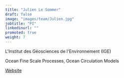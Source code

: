 ```yaml
---
title: "Julien Le Sommer"
draft: false
image: "images/team/Julien.jpg"
jobtitle: "PI"
linkedinurl: ""
promoted: true
weight: 7
---
```


L'Institut des Géosciences de l'Environnement (IGE)

Ocean Fine Scale Processes, Ocean Circulation Models

[Website](https://lesommer.github.io/)
